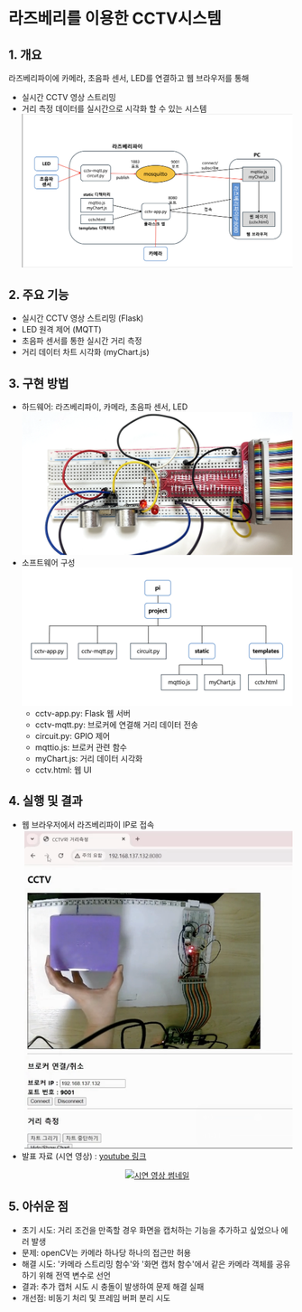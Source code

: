 # 라즈베리를 이용한 CCTV시스템

## 1. 개요
   라즈베리파이에 카메라, 초음파 센서, LED를 연결하고 웹 브라우저를 통해
   - 실시간 CCTV 영상 스트리밍
   - 거리 측정 데이터를 실시간으로 시각화
   할 수 있는 시스템
   ![응용 시스템 구조](images/system-diagram.png)
## 2. 주요 기능
   - 실시간 CCTV 영상 스트리밍 (Flask)
   - LED 원격 제어 (MQTT)
   - 초음파 센서를 통한 실시간 거리 측정
   - 거리 데이터 차트 시각화 (myChart.js)
## 3. 구현 방법
   - 하드웨어: 라즈베리파이, 카메라, 초음파 센서, LED
   ![회로 사진](images/circuit.png)
   - 소프트웨어 구성
   ![디렉터리 구조](images/project-structure.png)
     - cctv-app.py: Flask 웹 서버
     - cctv-mqtt.py: 브로커에 연결해 거리 데이터 전송
     - circuit.py: GPIO 제어
     - mqttio.js: 브로커 관련 함수
     - myChart.js: 거리 데이터 시각화
     - cctv.html: 웹 UI
## 4. 실행 및 결과
   - 웹 브라우저에서 라즈베리파이 IP로 접속
   ![웹 브라우저 화면](images/web-demo.png)
   - 발표 자료 (시연 영상) : [youtube 링크](https://youtu.be/27KshG3Z6lI)
     <p align="center">
       <a href="https://youtu.be/27KshG3Z6lI">
         <img src="https://img.youtube.com/vi/27KshG3Z6lI/0.jpg" alt="시연 영상 썸네일">
       </a>
     </p>
## 5. 아쉬운 점
   - 초기 시도: 거리 조건을 만족할 경우 화면을 캡처하는 기능을 추가하고 싶었으나 에러 발생
   - 문제: openCV는 카메라 하나당 하나의 접근만 허용
   - 해결 시도: '카메라 스트리밍 함수'와 '화면 캡처 함수'에서 같은 카메라 객체를 공유하기 위해
               전역 변수로 선언
   - 결과: 추가 캡처 시도 시 충돌이 발생하여 문제 해결 실패
   - 개선점: 비동기 처리 및 프레임 버퍼 분리 시도
